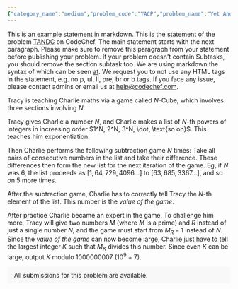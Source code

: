 ```yaml
---
{"category_name":"medium","problem_code":"YACP","problem_name":"Yet Another Counting Problem","problemComponents":{"constraints":"- $1 \\leq T \\leq 2000$\n- $1 \\leq N \\leq 20$\n- $1 \\leq A_i \\leq N$\n- The elements of $A$ are distinct.\n- Each input file contains at most $3$ tests with $N \\gt 10$.\n","constraintsState":true,"subtasks":"**Subtask 1 (15 points):**\n- $N \\le 14$\n\n**Subtask 2 (15 points):**\n- $N \\le 16$\n\n**Subtask 3 (40 points):**\n- $N \\le 18$\n\n**Subtask 4 (30 points):**\n- $N \\le 20$\n","subtasksState":true,"inputFormat":"- The first line of input contains a single integer $T$ denoting the number of test cases. The description of $T$ test cases follows.\n- The first line of each test case contains a single integer $N$ - the size of $A$.\n- The second line contains $N$ *distinct* space-separated integers $A_1, A_2, \\dots, A_N$ - the elements of $A$.\n","inputFormatState":true,"outputFormat":"For each test, print one line containing a single integer, the answer to the problem modulo $(10^9 + 7)$.","outputFormatState":true,"sampleTestCases":{"0":{"id":1,"input":"2\n2\n1 2\n7\n1 2 7 3 6 4 5","output":"5\n1537\n","explanation":"**Test case 1:** All possible sets are $\\{ \\}, \\{[1]\\}, \\{[2]\\}, \\{[1], [2]\\}, \\{[1, 2]\\}$. Note that the empty set is also counted; and it is not necessary to use every element of $A$ in some increasing subsequence.\n\n**Test case 2:** Some of the valid possible ways are:\n- $S = \\{[1,2,7], [3,6], [4]\\}$.\n- $S = \\{[1,2,6], [7], [3], [4]\\}$\n- $S = \\{[1,2,6], [7], [3, 5], [4]\\}$\n- $S = \\{[1,2,6], [7], [3, 4]\\}$\n- $S = \\{[1,4], [2,3], [6], [7]\\}$\n\nOnce again, note that we count *unordered* sets. So, the following sets are considered the same:  \n\n- $\\{[1, 4], [2, 3], [6], [7] \\}$ or\n- $\\{[6], [1, 4], [2, 3], [7] \\}$ or\n- $\\{[1, 4], [6], [2, 3], [7] \\}$ or\n- $\\{[7], [2, 3], [6], [1, 4]\\}$","isDeleted":false}}},"video_editorial_url":"","languages_supported":{"0":"CPP14","1":"C","2":"JAVA","3":"PYTH 3.6","4":"CPP17","5":"PYTH","6":"PYP3","7":"CS2","8":"ADA","9":"PYPY","10":"TEXT","11":"PAS fpc","12":"NODEJS","13":"RUBY","14":"PHP","15":"GO","16":"HASK","17":"TCL","18":"PERL","19":"SCALA","20":"LUA","21":"kotlin","22":"BASH","23":"JS","24":"LISP sbcl","25":"rust","26":"PAS gpc","27":"BF","28":"CLOJ","29":"R","30":"D","31":"CAML","32":"FORT","33":"ASM","34":"swift","35":"FS","36":"WSPC","37":"LISP clisp","38":"SQL","39":"SCM guile","40":"PERL6","41":"ERL","42":"CLPS","43":"ICK","44":"NICE","45":"PRLG","46":"ICON","47":"COB","48":"SCM chicken","49":"PIKE","50":"SCM qobi","51":"ST","52":"SQLQ","53":"NEM"},"max_timelimit":2,"source_sizelimit":50000,"problem_author":"aryanc403","problem_tester":"","date_added":"14-11-2021","tags":{"0":"aryanc403","1":"bitmasking","2":"bitmasking","3":"dynamic","4":"dynamic","5":"medium","6":"medium","7":"start17","8":"start17"},"problem_difficulty_level":"Unavailable","best_tag":"Dynamic Programming","editorial_url":"https://discuss.codechef.com/problems/YACP","time":{"view_start_date":1637170200,"submit_start_date":1637170200,"visible_start_date":1637170200,"end_date":1735669800},"is_direct_submittable":false,"problemDiscussURL":"https://discuss.codechef.com/search?q=YACP","is_proctored":false,"visitedContests":{},"layout":"problem"}
---
```

This is an example statement in markdown. This is the statement of the problem [TANDC](https://codechef.com/problems/TANDC) on CodeChef. The main statement starts with the next paragraph. Please make sure to remove this paragraph from your statement before publishing your problem. If your problem doesn't contain Subtasks, you should remove the section subtask too. We are using markdown the syntax of which can be seen [at](https://github.com/showdownjs/showdown/wiki/Showdown's-Markdown-syntax). We request you to not use any HTML tags in the statement, e.g. no p, ul, li, pre, br or b tags. If you face any issue, please contact admins or email us at help@codechef.com.

Tracy is teaching Charlie maths via a game called $N$-Cube, which involves three sections involving $N$.

Tracy gives Charlie a number $N$, and Charlie makes a list of $N$-th powers of integers in increasing order $1^N, 2^N, 3^N, \dot, \text{so on}$. This teaches him exponentiation.

Then Charlie performs the following subtraction game $N$ times: Take all pairs of consecutive numbers in the list and take their difference. These differences then form the new list for the next iteration of the game. Eg, if $N$ was 6, the list proceeds as $[1, 64, 729, 4096 ... ]$ to $[63, 685, 3367 ...]$, and so on $5$ more times.

After the subtraction game, Charlie has to correctly tell Tracy the $N$-th element of the list. This number is the *value of the game*.

After practice Charlie became an expert in the game. To challenge him more, Tracy will give two numbers $M$ (where $M$ is a prime) and $R$ instead of just a single number $N$, and the game must start from $M_R - 1$ instead of $N$. Since the *value of the game* can now become large, Charlie just have to tell the largest integer $K$ such that $M_K$ divides this number. Since even $K$ can be large, output $K$ modulo 1000000007 ($10^9 + 7$).

<aside style='background: #f8f8f8;padding: 10px 15px;'><div>All submissions for this problem are available.</div></aside>